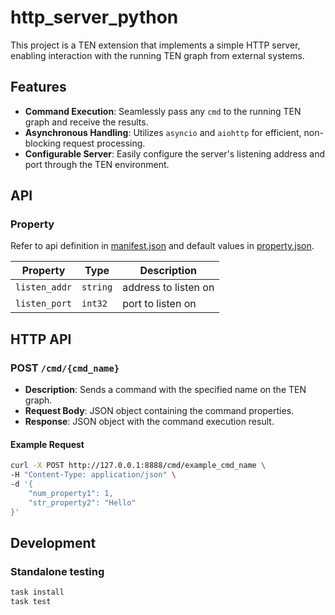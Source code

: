 # http_server_python

This project is a TEN extension that implements a simple HTTP server, enabling interaction with the running TEN graph from external systems.

## Features

- **Command Execution**: Seamlessly pass any `cmd` to the running TEN graph and receive the results.
- **Asynchronous Handling**: Utilizes `asyncio` and `aiohttp` for efficient, non-blocking request processing.
- **Configurable Server**: Easily configure the server's listening address and port through the TEN environment.


## API

### Property

Refer to api definition in [manifest.json](manifest.json) and default values in [property.json](property.json).

| Property |	Type |	Description |
| - | - | - |
| `listen_addr`| `string`| address to listen on |
| `listen_port` | `int32` | port to listen on|	

## HTTP API

### POST `/cmd/{cmd_name}`

- **Description**: Sends a command with the specified name on the TEN graph.    
- **Request Body**: JSON object containing the command properties.    
- **Response**: JSON object with the command execution result.    

#### Example Request

```bash
curl -X POST http://127.0.0.1:8888/cmd/example_cmd_name \
-H "Content-Type: application/json" \
-d '{
    "num_property1": 1,
    "str_property2": "Hello"
}'
```

## Development

### Standalone testing

<!-- how to do unit test for the extension -->

```bash
task install
task test
```

